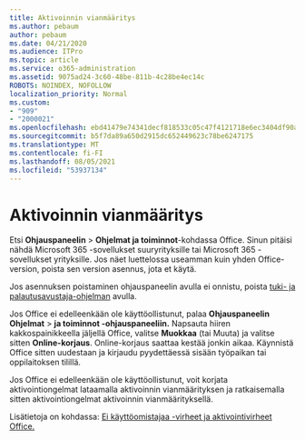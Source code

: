 ```yaml
---
title: Aktivoinnin vianmääritys
ms.author: pebaum
author: pebaum
ms.date: 04/21/2020
ms.audience: ITPro
ms.topic: article
ms.service: o365-administration
ms.assetid: 9075ad24-3c60-48be-811b-4c28be4ec14c
ROBOTS: NOINDEX, NOFOLLOW
localization_priority: Normal
ms.custom:
- "909"
- "2000021"
ms.openlocfilehash: ebd41479e74341decf818533c05c47f4121718e6ec3404df90ab28c5ca59f65d
ms.sourcegitcommit: b5f7da89a650d2915dc652449623c78be6247175
ms.translationtype: MT
ms.contentlocale: fi-FI
ms.lasthandoff: 08/05/2021
ms.locfileid: "53937134"
---
```

# <a name="activation-troubleshooting"></a>Aktivoinnin vianmääritys

Etsi **Ohjauspaneelin** \> **Ohjelmat ja toiminnot**-kohdassa Office. Sinun pitäisi nähdä Microsoft 365 -sovellukset suuryrityksille tai Microsoft 365 -sovellukset yrityksille. Jos näet luettelossa useamman kuin yhden Office-version, poista sen version asennus, jota et käytä.
  
Jos asennuksen poistaminen ohjauspaneelin avulla ei onnistu, poista [tuki- ja palautusavustaja-ohjelman](https://aka.ms/SARA-OfficeUninstall-Alchemy) avulla.
  
Jos Office ei edelleenkään ole käyttöollistunut, palaa **Ohjauspaneelin Ohjelmat** \> **ja toiminnot -ohjauspaneeliin.** Napsauta hiiren kakkospainikkeella jäljellä Office, valitse **Muokkaa** (tai Muuta) ja valitse sitten **Online-korjaus**. Online-korjaus saattaa kestää jonkin aikaa. Käynnistä Office sitten uudestaan ja kirjaudu pyydettäessä sisään työpaikan tai oppilaitoksen tilillä.
  
Jos Office ei edelleenkään ole käyttöollistunut, voit [](https://aka.ms/SARA-OfficeActivation-Alchemy) korjata aktivointiongelmat lataamalla aktivoinnin vianmäärityksen ja ratkaisemalla sitten aktivointiongelmat aktivoinnin vianmäärityksellä.
  
Lisätietoja on kohdassa: [Ei käyttöomistajaa -virheet ja aktivointivirheet Office.](https://support.office.com/article/0d23d3c0-c19c-4b2f-9845-5344fedc4380)
